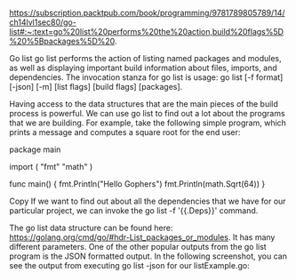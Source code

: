 https://subscription.packtpub.com/book/programming/9781789805789/14/ch14lvl1sec80/go-list#:~:text=go%20list%20performs%20the%20action,build%20flags%5D%20%5Bpackages%5D%20.

Go list
go list performs the action of listing named packages and modules, as well as displaying important build information about files, imports, and dependencies. The invocation stanza for go list is usage: go list [-f format] [-json] [-m] [list flags] [build flags] [packages].

Having access to the data structures that are the main pieces of the build process is powerful. We can use go list to find out a lot about the programs that we are building. For example, take the following simple program, which prints a message and computes a square root for the end user:

package main


import (
    "fmt"
    "math"
)


func main() {
    fmt.Println("Hello Gophers")
    fmt.Println(math.Sqrt(64))
}

Copy
If we want to find out about all the dependencies that we have for our particular project, we can invoke the go list -f '{{.Deps}}' command.

The go list data structure can be found here: https://golang.org/cmd/go/#hdr-List_packages_or_modules. It has many different parameters. One of the other popular outputs from the go list program is the JSON formatted output. In the following screenshot, you can see the output from executing go list -json for our listExample.go:

